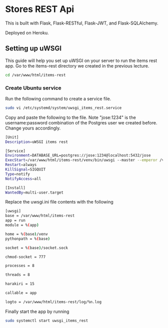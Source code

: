 # Stores REST Api

This is built with Flask, Flask-RESTful, Flask-JWT, and Flask-SQLAlchemy.

Deployed on Heroku.


## Setting up uWSGI
This guide will help you set up uWSGI on your server to run the items rest app. Go to the items-rest directory we created in the previous lecture.

```bash
cd /var/www/html/items-rest
```

### Create Ubuntu service
Run the following command to create a service file.

```bash
sudo vi /etc/systemd/system/uwsgi_items_rest.service 
```

Copy and paste the following to the file. Note "jose:1234" is the username:password combination of the Postgres user we created before. Change yours accordingly. 

```bash
[Unit]
Description=uWSGI items rest

[Service]
Environment=DATABASE_URL=postgres://jose:1234@localhost:5432/jose
ExecStart=/var/www/html/items-rest/venv/bin/uwsgi --master --emperor /var/www/html/items-rest/uwsgi.ini --die-on-term --uid jose --gid jose --logto /var/www/html/items-rest/log/emperor.log
Restart=always
KillSignal=SIGQUIT
Type=notify
NotifyAccess=all

[Install]
WantedBy=multi-user.target
```

Replace the uwsgi.ini file contents with the following

```bash
[uwsgi]
base = /var/www/html/items-rest
app = run
module = %(app)

home = %(base)/venv
pythonpath = %(base)

socket = %(base)/socket.sock

chmod-socket = 777

processes = 8

threads = 8

harakiri = 15

callable = app

logto = /var/www/html/items-rest/log/%n.log
```

Finally start the app by running

```bash
sudo systemctl start uwsgi_items_rest
```
